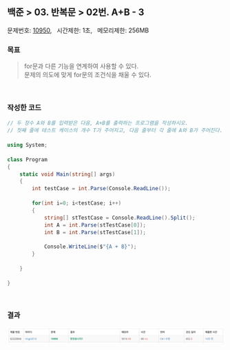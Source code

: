
## 백준 > 03. 반복문 > 02번. A+B - 3    
문제번호: [10950](https://www.acmicpc.net/problem/10950), &nbsp; 시간제한: 1초, &nbsp; 메모리제한: 256MB

### 목표     
> for문과 다른 기능을 연계하여 사용할 수 있다.  
> 문제의 의도에 맞게 for문의 조건식을 채울 수 있다.

<br>

### 작성한 코드   

```cs
// 두 정수 A와 B를 입력받은 다음, A+B를 출력하는 프로그램을 작성하시오.
// 첫째 줄에 테스트 케이스의 개수 T가 주어지고, 다음 줄부터 각 줄에 A와 B가 주어진다.

using System;

class Program
{
    static void Main(string[] args)
    {        
        int testCase = int.Parse(Console.ReadLine());
        
        for(int i=0; i<testCase; i++)
        {
            string[] stTestCase = Console.ReadLine().Split();            
            int A = int.Parse(stTestCase[0]);
            int B = int.Parse(stTestCase[1]);

            Console.WriteLine($"{A + B}");
        }

    }
    
}
```

<br>

### 결과    

![03단계 02번문항 제출결과](00/result_02.png)